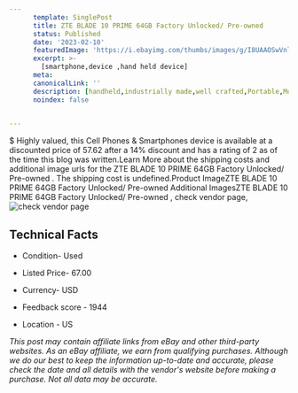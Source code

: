 ```yaml
---
      template: SinglePost
      title: ZTE BLADE 10 PRIME 64GB Factory Unlocked/ Pre-owned 
      status: Published
      date: '2023-02-10'
      featuredImage: 'https://i.ebayimg.com/thumbs/images/g/I8UAAOSwVnljxtuE/s-l225.jpg'
      excerpt: >-
        [smartphone,device ,hand held device]
      meta:
      canonicalLink: ''
      description: [handheld,industrially made,well crafted,Portable,Mobile,Compact,Convenient,Lightweight,Maneuverable,Man-portable,Miniature,Carriable,Hand-held,Light,Holdable,Transportable,Mobile device,Pocket-sized,On-the-go,Wireless,Cordless,Compact size,Convenient size, smartphone,device ,hand held device]
      noindex: false

        
---
```

$
    Highly valued, this Cell Phones & Smartphones device is available at a discounted price of 57.62 after a 14% discount and has a rating of 2 as of the time this blog was written.Learn More about the shipping costs and additional image urls for the ZTE BLADE 10 PRIME 64GB Factory Unlocked/ Pre-owned . The shipping cost is undefined.Product ImageZTE BLADE 10 PRIME 64GB Factory Unlocked/ Pre-owned Additional ImagesZTE BLADE 10 PRIME 64GB Factory Unlocked/ Pre-owned , check vendor page, ![check vendor page](https://origin-galleryplus.ebayimg.com/ws/web/295506252863_2_0_1/225x225.jpg,https://origin-galleryplus.ebayimg.com/ws/web/295506252863_3_0_1/225x225.jpg,https://origin-galleryplus.ebayimg.com/ws/web/295506252863_4_0_1/225x225.jpg,https://origin-galleryplus.ebayimg.com/ws/web/295506252863_5_0_1/225x225.jpg,https://origin-galleryplus.ebayimg.com/ws/web/295506252863_6_0_1/225x225.jpg,https://origin-galleryplus.ebayimg.com/ws/web/295506252863_7_0_1/225x225.jpg,https://origin-galleryplus.ebayimg.com/ws/web/295506252863_8_0_1/225x225.jpg)
    
    

 ## Technical Facts 



     
      

 - Condition- Used 


      

 - Listed Price- 67.00 


      

 - Currency- USD 


      

 - Feedback score - 1944 


      

 - Location - US 


      
      

 *_This post may contain affiliate links from eBay and other third-party websites. As an eBay affiliate, we earn from qualifying purchases. Although we do our best to keep the information up-to-date and accurate, please check the date and all details with the vendor's website before making a purchase. Not all data may be accurate._*



    
    
    
    
    